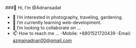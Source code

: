 ###👋 Hi, I’m @Adnansadat

- 👀 I’m interested in photography, traveling, gardening.
- 🌱 I’m currently learning web-development.
- 💞️ I’m looking to collaborate on ...
- 📫 How to reach me ... 
-Mobile: +8801521720439
-Email: azmainadnan00@gmail.com

